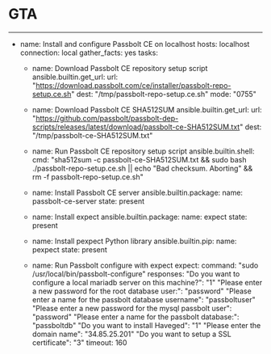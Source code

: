 # GTA



---
- name: Install and configure Passbolt CE on localhost
  hosts: localhost
  connection: local
  gather_facts: yes
  tasks:
    - name: Download Passbolt CE repository setup script
      ansible.builtin.get_url:
        url: "https://download.passbolt.com/ce/installer/passbolt-repo-setup.ce.sh"
        dest: "/tmp/passbolt-repo-setup.ce.sh"
        mode: "0755"

    - name: Download Passbolt CE SHA512SUM
      ansible.builtin.get_url:
        url: "https://github.com/passbolt/passbolt-dep-scripts/releases/latest/download/passbolt-ce-SHA512SUM.txt"
        dest: "/tmp/passbolt-ce-SHA512SUM.txt"

    - name: Run Passbolt CE repository setup script
      ansible.builtin.shell:
        cmd: "sha512sum -c passbolt-ce-SHA512SUM.txt && sudo bash ./passbolt-repo-setup.ce.sh  || echo \"Bad checksum. Aborting\" && rm -f passbolt-repo-setup.ce.sh"

    - name: Install Passbolt CE server
      ansible.builtin.package:
        name: passbolt-ce-server
        state: present

    - name: Install expect
      ansible.builtin.package:
        name: expect
        state: present

    - name: Install pexpect Python library
      ansible.builtin.pip:
        name: pexpect
        state: present

    - name: Run Passbolt configure with expect
      expect:
        command: "sudo /usr/local/bin/passbolt-configure"
        responses:
          "Do you want to configure a local mariadb server on this machine?": "1"
          "Please enter a new password for the root database user:": "password"
          "Please enter a name for the passbolt database username": "passboltuser"
          "Please enter a new password for the mysql passbolt user": "password"
          "Please enter a name for the passbolt database:": "passboltdb"
          "Do you want to install Haveged": "1"
          "Please enter the domain name": "34.85.25.201"
          "Do you want to setup a SSL certificate": "3"
        timeout: 160

